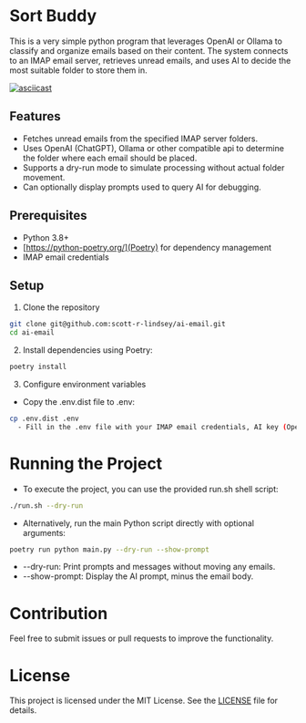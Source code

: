 # Sort Buddy

This is a very simple python program that leverages OpenAI or Ollama to classify and organize emails based on their content. The system connects to an IMAP email server, retrieves unread emails, and uses AI to decide the most suitable folder to store them in.

[![asciicast](https://asciinema.org/a/4acaOzAWasgMqqvpMAGeQUppc.svg)](https://asciinema.org/a/4acaOzAWasgMqqvpMAGeQUppc)

## Features

- Fetches unread emails from the specified IMAP server folders.
- Uses OpenAI (ChatGPT), Ollama or other compatible api to determine the folder where each email should be placed.
- Supports a dry-run mode to simulate processing without actual folder movement.
- Can optionally display prompts used to query AI for debugging. 

## Prerequisites
- Python 3.8+
- [https://python-poetry.org/](Poetry) for dependency management
- IMAP email credentials

## Setup
1. Clone the repository

```bash
git clone git@github.com:scott-r-lindsey/ai-email.git
cd ai-email
```

2. Install dependencies using Poetry:
```bash
poetry install
```

3. Configure environment variables
  - Copy the .env.dist file to .env:

```bash
cp .env.dist .env
  - Fill in the .env file with your IMAP email credentials, AI key (OpenAI or Ollama), and folder prefix.
```

# Running the Project
  - To execute the project, you can use the provided run.sh shell script:
```bash
./run.sh --dry-run
```
  - Alternatively, run the main Python script directly with optional arguments:

```bash
poetry run python main.py --dry-run --show-prompt
```
  - --dry-run: Print prompts and messages without moving any emails.
  - --show-prompt: Display the AI prompt, minus the email body.

# Contribution
Feel free to submit issues or pull requests to improve the functionality.

# License

This project is licensed under the MIT License. See the [LICENSE](LICENSE) file for details.
